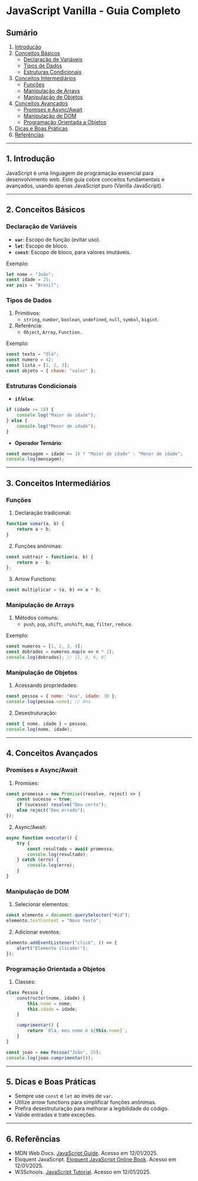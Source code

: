 # JavaScript Vanilla - Guia Completo

## Sumário

1. [Introdução](#introducao)
2. [Conceitos Básicos](#conceitos-basicos)
   - [Declaração de Variáveis](#declaracao-de-variaveis)
   - [Tipos de Dados](#tipos-de-dados)
   - [Estruturas Condicionais](#estruturas-condicionais)
3. [Conceitos Intermediários](#conceitos-intermediarios)
   - [Funções](#funcoes)
   - [Manipulação de Arrays](#manipulacao-de-arrays)
   - [Manipulação de Objetos](#manipulacao-de-objetos)
4. [Conceitos Avançados](#conceitos-avancados)
   - [Promises e Async/Await](#promises-e-async-await)
   - [Manipulação de DOM](#manipulacao-de-dom)
   - [Programação Orientada a Objetos](#programacao-orientada-a-objetos)
5. [Dicas e Boas Práticas](#dicas-e-boas-praticas)
6. [Referências](#referencias)

---

## 1. Introdução

JavaScript é uma linguagem de programação essencial para desenvolvimento web. Este guia cobre conceitos fundamentais e avançados, usando apenas JavaScript puro (Vanilla JavaScript).

---

## 2. Conceitos Básicos

### Declaração de Variáveis

- **`var`**: Escopo de função (evitar uso).
- **`let`**: Escopo de bloco.
- **`const`**: Escopo de bloco, para valores imutáveis.

Exemplo:
```javascript
let nome = "João";
const idade = 25;
var pais = "Brasil";
```

### Tipos de Dados

1. Primitivos:
   - `string`, `number`, `boolean`, `undefined`, `null`, `symbol`, `bigint`.
2. Referência:
   - `Object`, `Array`, `Function`.

Exemplo:
```javascript
const texto = "Olá";
const numero = 42;
const lista = [1, 2, 3];
const objeto = { chave: "valor" };
```

### Estruturas Condicionais

- **`if`/`else`**:
```javascript
if (idade >= 18) {
    console.log("Maior de idade");
} else {
    console.log("Menor de idade");
}
```

- **Operador Ternário**:
```javascript
const mensagem = idade >= 18 ? "Maior de idade" : "Menor de idade";
console.log(mensagem);
```

---

## 3. Conceitos Intermediários

### Funções

1. Declaração tradicional:
```javascript
function somar(a, b) {
    return a + b;
}
```

2. Funções anônimas:
```javascript
const subtrair = function(a, b) {
    return a - b;
};
```

3. Arrow Functions:
```javascript
const multiplicar = (a, b) => a * b;
```

### Manipulação de Arrays

1. Métodos comuns:
   - `push`, `pop`, `shift`, `unshift`, `map`, `filter`, `reduce`.

Exemplo:
```javascript
const numeros = [1, 2, 3, 4];
const dobrados = numeros.map(n => n * 2);
console.log(dobrados); // [2, 4, 6, 8]
```

### Manipulação de Objetos

1. Acessando propriedades:
```javascript
const pessoa = { nome: "Ana", idade: 30 };
console.log(pessoa.nome); // Ana
```

2. Desestruturação:
```javascript
const { nome, idade } = pessoa;
console.log(nome, idade);
```

---

## 4. Conceitos Avançados

### Promises e Async/Await

1. Promises:
```javascript
const promessa = new Promise((resolve, reject) => {
    const sucesso = true;
    if (sucesso) resolve("Deu certo");
    else reject("Deu errado");
});
```

2. Async/Await:
```javascript
async function executar() {
    try {
        const resultado = await promessa;
        console.log(resultado);
    } catch (erro) {
        console.log(erro);
    }
}
```

### Manipulação de DOM

1. Selecionar elementos:
```javascript
const elemento = document.querySelector("#id");
elemento.textContent = "Novo texto";
```

2. Adicionar eventos:
```javascript
elemento.addEventListener("click", () => {
    alert("Elemento clicado!");
});
```

### Programação Orientada a Objetos

1. Classes:
```javascript
class Pessoa {
    constructor(nome, idade) {
        this.nome = nome;
        this.idade = idade;
    }

    cumprimentar() {
        return `Olá, meu nome é ${this.nome}`;
    }
}

const joao = new Pessoa("João", 25);
console.log(joao.cumprimentar());
```

---

## 5. Dicas e Boas Práticas

- Sempre use `const` e `let` ao invés de `var`.
- Utilize arrow functions para simplificar funções anônimas.
- Prefira desestruturação para melhorar a legibilidade do código.
- Valide entradas e trate exceções.

---

## 6. Referências

- MDN Web Docs. [JavaScript Guide](https://developer.mozilla.org/en-US/docs/Web/JavaScript/Guide). Acesso em 12/01/2025.
- Eloquent JavaScript. [Eloquent JavaScript Online Book](https://eloquentjavascript.net/). Acesso em 12/01/2025.
- W3Schools. [JavaScript Tutorial](https://www.w3schools.com/js/). Acesso em 12/01/2025.

